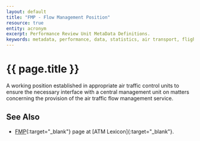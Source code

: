 ```yaml
---
layout: default
title: "FMP - Flow Management Position"
resource: true
entity: acronym
excerpt: Performance Review Unit MetaData Definitions.
keywords: metadata, performance, data, statistics, air transport, flights, europe, delay, safety
---
```

# {{ page.title }}

A working position established in appropriate air traffic control
units to ensure the necessary interface with a central management
unit on matters concerning the provision of the air traffic flow
management service.


## See Also

* [FMP][fmpLEXI]{:target="_blank"} page at [ATM Lexicon]{:target="_blank"}.

[fmpLEXI]: <http://www.eurocontrol.int/lexicon/lexicon/en/index.php/Flow_Management_Position> "FMP - ATM Lexicon"
